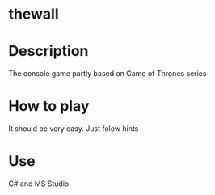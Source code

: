 # thewall

# Description

The console game partly based on Game of Thrones series

# How to play

It should be very easy. Just folow hints

# Use

C# and MS Studio